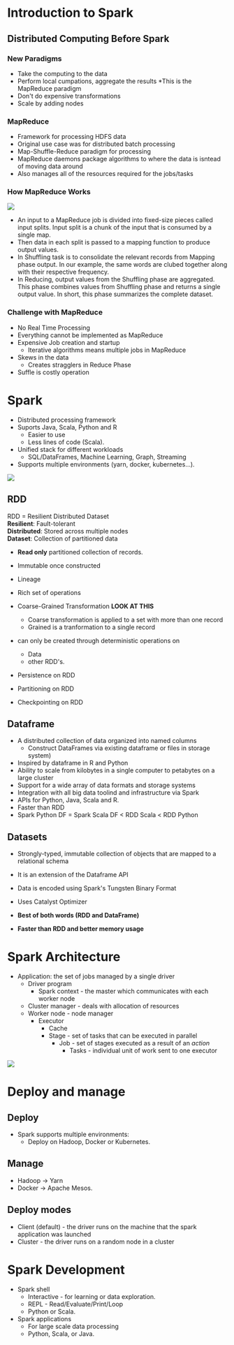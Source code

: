 # Introduction to Spark

## Distributed Computing Before Spark 

### New Paradigms 

- Take the computing to the data
- Perform local cumpations, aggregate the results *This is the MapReduce paradigm
- Don't do expensive transformations
- Scale by adding nodes 

### MapReduce
- Framework for processing HDFS data
- Original use case was for distributed batch processing
- Map-Shuffle-Reduce paradigm for processing 
- MapReduce daemons package algorithms to where the data is isntead of moving data around 
- Also manages all of the resources required for the jobs/tasks

### How MapReduce Works
[<img src="https://www.guru99.com/images/Big_Data/061114_0930_Introductio1.png">](https://www.guru99.com/introduction-to-mapreduce.html)

- An input to a MapReduce job is divided into fixed-size pieces called input splits. Input split is a chunk of the input that is consumed by a single map. 
- Then data in each split is passed to a mapping function to produce output values. 
- In Shuffling task is to consolidate the relevant records from Mapping phase output. In our example, the same words are clubed together along with their respective frequency.
- In Reducing, output values from the Shuffling phase are aggregated. This phase combines values from Shuffling phase and returns a single output value. In short, this phase summarizes the complete dataset.

### Challenge with MapReduce 
- No Real Time Processing
- Everything cannot be implemented as MapReduce
- Expensive Job creation and startup 
  - Iterative algorithms means multiple jobs in MapReduce
- Skews in the data
  - Creates stragglers in Reduce Phase 
- Suffle is costly operation 

# Spark 
- Distributed processing framework
- Suports Java, Scala, Python and R 
  - Easier to use
  - Less lines of code (Scala).
- Unified stack for different workloads 
  - SQL/DataFrames, Machine Learning, Graph, Streaming
- Supports multiple environments (yarn, docker, kubernetes...).
<img src="https://www.kdnuggets.com/wp-content/uploads/spark-7-1.jpg">

## RDD 

RDD = Resilient Distributed Dataset  
**Resilient**: Fault-tolerant  
**Distributed**: Stored across multiple nodes  
**Dataset**: Collection of partitioned data
    

- **Read only** partitioned collection of records.
- Immutable once constructed
- Lineage
- Rich set of operations
- Coarse-Grained Transformation **LOOK AT THIS**
  - Coarse  transformation is applied to a set with more than one record
  - Grained is a tranformation to a single record
  
- can only be created through deterministic operations on 
  - Data 
  - other RDD's.
- Persistence on RDD
- Partitioning on RDD
- Checkpointing on RDD

## Dataframe

- A distributed collection of data organized into named columns
  - Construct DataFrames via existing dataframe or files in storage system)
- Inspired by dataframe in R and Python
- Ability to scale from kilobytes in a single computer to petabytes on a large cluster
- Support for a wide array of data formats and storage systems 
- Integration with all big data toolind and infrastructure via Spark
- APIs for Python, Java, Scala and R.
- Faster than RDD
 - Spark Python DF = Spark Scala DF < RDD Scala < RDD Python
 
## Datasets 

- Strongly-typed, immutable collection of objects that are mapped to a relational schema 
- It is an extension of the Dataframe API
- Data is encoded using Spark's Tungsten Binary Format
- Uses Catalyst Optimizer

- **Best of both words (RDD and DataFrame)**
- **Faster than RDD and better memory usage**

# Spark Architecture

- Application: the set of jobs managed by a single driver
  - Driver program
    - Spark context - the master which communicates with each worker node
  - Cluster manager - deals with allocation of resources
  - Worker node - node manager 
    - Executor 
      - Cache
      - Stage - set of tasks that can be executed in parallel
        - Job - set of stages executed as a result of an *action* 
          - Tasks - individual unit of work sent to one executor
          
<img src="https://spark.apache.org/docs/latest/img/cluster-overview.png">

# Deploy and manage

## Deploy 

- Spark supports multiple environments:
  - Deploy on Hadoop, Docker or Kubernetes.
## Manage
- Hadoop -> Yarn 
- Docker -> Apache Mesos.

## Deploy modes
- Client (default) - the driver runs on the machine that the spark application was launched    
- Cluster - the driver runs on a random node in a cluster

# Spark Development

- Spark shell
  - Interactive - for learning or data exploration.
  - REPL - Read/Evaluate/Print/Loop
  - Python or Scala.
- Spark applications
  - For large scale data processing
  - Python, Scala, or Java.

